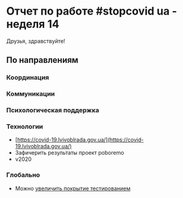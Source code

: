 # Отчет по работе \#stopcovid ua - неделя 14

Друзья, здравствуйте!

## По направлениям

### Координация

### Коммуникации

### Психологическая поддержка

### Технологии

* [https://covid-19.lvivoblrada.gov.ua/](https://covid-19.lvivoblrada.gov.ua/)
* Зафичерить результаты проект poboremo
* v2020 

### Глобально

* Можно [увеличить покрытие тестированием](https://www.medrxiv.org/content/10.1101/2020.03.27.20043968v1)



